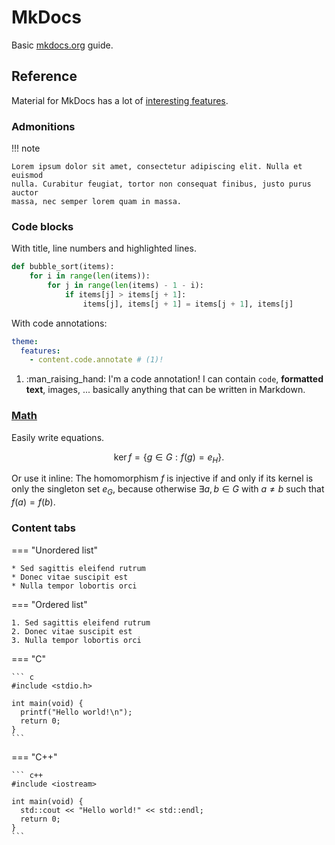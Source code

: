 # MkDocs

Basic 
[mkdocs.org](https://www.mkdocs.org)
guide.

## Reference

Material for MkDocs has a lot of
[interesting features](https://squidfunk.github.io/mkdocs-material/reference/).

### Admonitions

!!! note

    Lorem ipsum dolor sit amet, consectetur adipiscing elit. Nulla et euismod
    nulla. Curabitur feugiat, tortor non consequat finibus, justo purus auctor
    massa, nec semper lorem quam in massa.

### Code blocks

With title, line numbers and highlighted lines.

``` py linenums="1" title="bubble_sort.py" hl_lines="2 3"
def bubble_sort(items):
    for i in range(len(items)):
        for j in range(len(items) - 1 - i):
            if items[j] > items[j + 1]:
                items[j], items[j + 1] = items[j + 1], items[j]
```

With code annotations:

``` yaml
theme:
  features:
    - content.code.annotate # (1)!
```

1.  :man_raising_hand: I'm a code annotation! I can contain `code`, __formatted
    text__, images, ... basically anything that can be written in Markdown.


### [Math](https://squidfunk.github.io/mkdocs-material/reference/mathjax/)

Easily write equations.

$$
\operatorname{ker} f=\{g\in G:f(g)=e_{H}\}{\mbox{.}}
$$

Or use it inline:
The homomorphism $f$ is injective if and only if its kernel is only the 
singleton set $e_G$, because otherwise $\exists a,b\in G$ with $a\neq b$ such 
that $f(a)=f(b)$.

### Content tabs

=== "Unordered list"

    * Sed sagittis eleifend rutrum
    * Donec vitae suscipit est
    * Nulla tempor lobortis orci

=== "Ordered list"

    1. Sed sagittis eleifend rutrum
    2. Donec vitae suscipit est
    3. Nulla tempor lobortis orci

<!-- no idea how to split them properly but this works -->

=== "C"

    ``` c
    #include <stdio.h>

    int main(void) {
      printf("Hello world!\n");
      return 0;
    }
    ```

=== "C++"

    ``` c++
    #include <iostream>

    int main(void) {
      std::cout << "Hello world!" << std::endl;
      return 0;
    }
    ```
